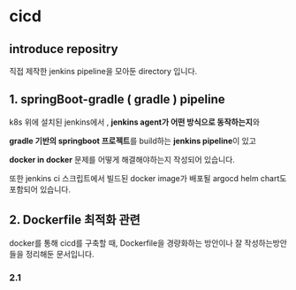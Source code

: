 # cicd
## introduce repositry
직접 제작한 jenkins pipeline을 모아둔 directory 입니다.

## 1. springBoot-gradle ( gradle ) pipeline
k8s 위에 설치된 jenkins에서 , **jenkins agent가 어떤 방식으로 동작하는지**와

**gradle 기반의 springboot 프로젝트**를 build하는 **jenkins pipeline**이 있고

**docker in docker** 문제를 어떻게 해결해야하는지 작성되어 있습니다.

또한 jenkins ci 스크립트에서 빌드된 docker image가 배포될 argocd helm chart도 포함되어 있습니다.

## 2. Dockerfile 최적화 관련
docker를 통해 cicd를 구축할 때, Dockerfile을 경량화하는 방안이나 잘 작성하는방안들을 정리해둔 문서입니다.

### 2.1 